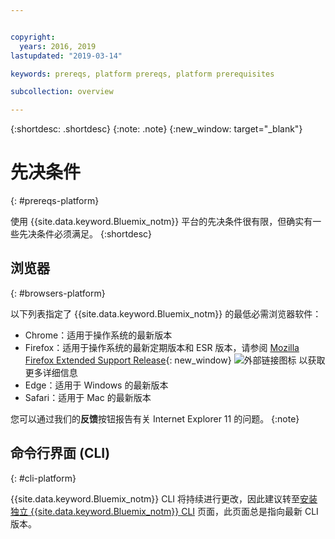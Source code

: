 ```yaml
---


copyright:
  years: 2016, 2019
lastupdated: "2019-03-14"

keywords: prereqs, platform prereqs, platform prerequisites

subcollection: overview

---
```


{:shortdesc: .shortdesc}
{:note: .note}
{:new_window: target="_blank"}

# 先决条件
{: #prereqs-platform}

使用 {{site.data.keyword.Bluemix_notm}} 平台的先决条件很有限，但确实有一些先决条件必须满足。
{:shortdesc}

## 浏览器
{: #browsers-platform}

以下列表指定了 {{site.data.keyword.Bluemix_notm}} 的最低必需浏览器软件：

 * Chrome：适用于操作系统的最新版本
 * Firefox：适用于操作系统的最新定期版本和 ESR 版本，请参阅 [Mozilla Firefox
Extended Support Release](https://www.mozilla.org/firefox/organizations/){: new_window} ![外部链接图标](../icons/launch-glyph.svg "外部链接图标") 以获取更多详细信息
 * Edge：适用于 Windows 的最新版本
 * Safari：适用于 Mac 的最新版本
 
您可以通过我们的**反馈**按钮报告有关 Internet Explorer 11 的问题。
{:note}

## 命令行界面 (CLI)
{: #cli-platform}

{{site.data.keyword.Bluemix_notm}} CLI 将持续进行更改，因此建议转至[安装独立 {{site.data.keyword.Bluemix_notm}} CLI](/docs/cli/reference/ibmcloud/cloud-cli-install_use) 页面，此页面总是指向最新 CLI 版本。
